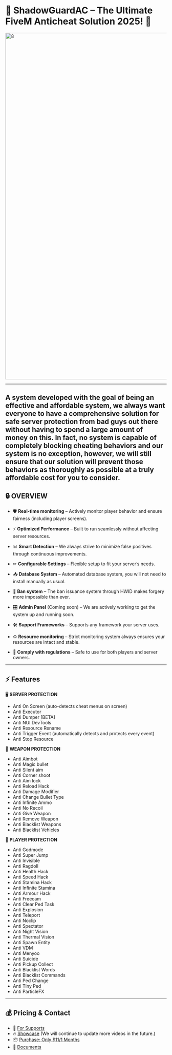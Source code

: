 # 🚨 ShadowGuardAC – The Ultimate FiveM Anticheat Solution 2025! 🚨

<img width="1920" height="1080" alt="8" src="https://github.com/user-attachments/assets/70cf27f7-cea3-4aa0-a876-b5bd62afb2c1" />

---

**A system developed with the goal of being an effective and affordable system, we always want everyone to have a comprehensive solution for safe server protection from bad guys out there without having to spend a large amount of money on this. In fact, no system is capable of completely blocking cheating behaviors and our system is no exception, however, we will still ensure that our solution will prevent those behaviors as thoroughly as possible at a truly affordable cost for you to consider.**  
---

## 🔒 OVERVIEW  
- 🛡 **Real-time monitoring** – Actively monitor player behavior and ensure fairness (including player screens).

- ⚡ **Optimized Performance** – Built to run seamlessly without affecting server resources.

- 📊 **Smart Detection** – We always strive to minimize false positives through continuous improvements.

- ✏ **Configurable Settings** – Flexible setup to fit your server’s needs.

- 📥 **Database System** – Automated database system, you will not need to install manually as usual.

- 🚫 **Ban system** – The ban issuance system through HWID makes forgery more impossible than ever.

- 🎛 **Admin Panel** (Coming soon) – We are actively working to get the system up and running soon.

- 🛠 **Support Frameworks** – Supports any framework your server uses.

- ⚙ **Resource monitoring** – Strict monitoring system always ensures your resources are intact and stable.

- 📜 **Comply with regulations** – Safe to use for both players and server owners.

---

## ⚡ Features  
🖥️ **SERVER PROTECTION** 
- Anti On Screen (auto-detects cheat menus on screen)  
- Anti Executor  
- Anti Dumper [BETA]  
- Anti NUI DevTools  
- Anti Resource Rename  
- Anti Trigger Event (automatically detects and protects every event)  
- Anti Stop Resource  

🔫 **WEAPON PROTECTION**
- Anti Aimbot
- Anti Magic bullet  
- Anti Silent aim  
- Anti Corner shoot  
- Anti Aim lock  
- Anti Reload Hack  
- Anti Damage Modifier  
- Anti Change Bullet Type  
- Anti Infinite Ammo  
- Anti No Recoil  
- Anti Give Weapon  
- Anti Remove Weapon  
- Anti Blacklist Weapons  
- Anti Blacklist Vehicles  

🧍 **PLAYER PROTECTION**
- Anti Godmode  
- Anti Super Jump  
- Anti Invisible  
- Anti Ragdoll  
- Anti Health Hack  
- Anti Speed Hack  
- Anti Stamina Hack  
- Anti Infinite Stamina  
- Anti Armour Hack  
- Anti Freecam  
- Anti Clear Ped Task  
- Anti Explosion  
- Anti Teleport  
- Anti Noclip  
- Anti Spectator  
- Anti Night Vision  
- Anti Thermal Vision  
- Anti Spawn Entity  
- Anti VDM  
- Anti Menyoo  
- Anti Suicide  
- Anti Pickup Collect  
- Anti Blacklist Words  
- Anti Blacklist Commands  
- Anti Ped Change  
- Anti Tiny Ped  
- Anti ParticleFX  

---

## 💰 Pricing & Contact  
- 🎉 [For Supports](https://discord.gg/Y5vShuKRZK)
- 🔥 [Showcase](https://www.youtube.com/watch?v=P59QKid4RgA) (We will continue to update more videos in the future.)
- 📦 [Purchase: Only $11/1 Months](https://www.shadowguardac.space/)
- 📄 [Documents](https://pg-scripts-documents.github.io/)
